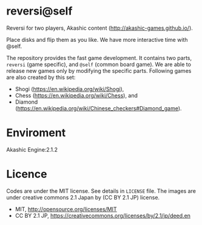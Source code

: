 # reversi@self
Reversi for two players, Akashic content (http://akashic-games.github.io/).

Place disks and flip them as you like. We have more interactive time with @self.  

The repository provides the fast game development. It contains two parts, `reversi` (game specific), and `@self` (common board game). We are able to release new games only by modifying the specific parts. Following games are also created by this set:
* Shogi (https://en.wikipedia.org/wiki/Shogi),
* Chess (https://en.wikipedia.org/wiki/Chess), and
* Diamond (https://en.wikipedia.org/wiki/Chinese_checkers#Diamond_game).

# Enviroment
Akashic Engine:2.1.2

# Licence
Codes are under the MIT license. See details in  `LICENSE` file. The images are under creative commons 2.1 Japan by (CC BY 2.1 JP) license.
* MIT, http://opensource.org/licenses/MIT
* CC BY 2.1 JP, https://creativecommons.org/licenses/by/2.1/jp/deed.en
